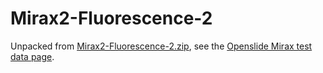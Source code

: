 # Mirax2-Fluorescence-2

Unpacked from [Mirax2-Fluorescence-2.zip](https://openslide.cs.cmu.edu/download/openslide-testdata/Mirax/Mirax2-Fluorescence-2.zip), see the [Openslide Mirax test data page](https://openslide.cs.cmu.edu/download/openslide-testdata/Mirax/).
